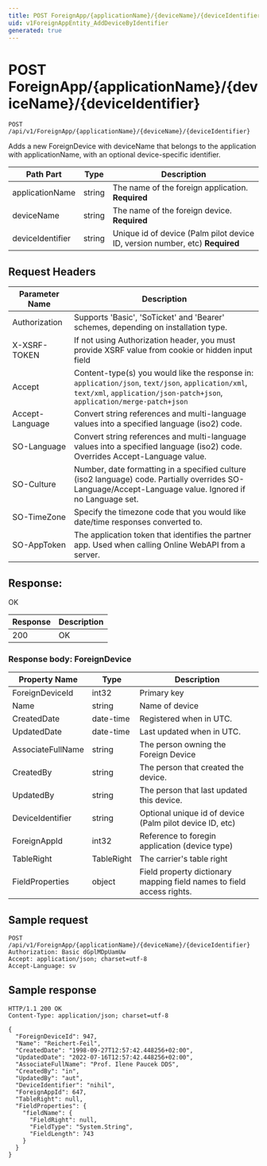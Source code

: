 ```yaml
---
title: POST ForeignApp/{applicationName}/{deviceName}/{deviceIdentifier}
uid: v1ForeignAppEntity_AddDeviceByIdentifier
generated: true
---
```


# POST ForeignApp/{applicationName}/{deviceName}/{deviceIdentifier}

```http
POST /api/v1/ForeignApp/{applicationName}/{deviceName}/{deviceIdentifier}
```

Adds a new ForeignDevice with deviceName that belongs to the application with applicationName, with an optional device-specific identifier.






| Path Part | Type | Description |
|-----------|------|-------------|
| applicationName | string | The name of the foreign application. **Required** |
| deviceName | string | The name of the foreign device. **Required** |
| deviceIdentifier | string | Unique id of device (Palm pilot device ID, version number, etc) **Required** |



## Request Headers

| Parameter Name | Description |
|----------------|-------------|
| Authorization  | Supports 'Basic', 'SoTicket' and 'Bearer' schemes, depending on installation type. |
| X-XSRF-TOKEN   | If not using Authorization header, you must provide XSRF value from cookie or hidden input field |
| Accept         | Content-type(s) you would like the response in: `application/json`, `text/json`, `application/xml`, `text/xml`, `application/json-patch+json`, `application/merge-patch+json` |
| Accept-Language | Convert string references and multi-language values into a specified language (iso2) code. |
| SO-Language | Convert string references and multi-language values into a specified language (iso2) code. Overrides Accept-Language value. |
| SO-Culture | Number, date formatting in a specified culture (iso2 language) code. Partially overrides SO-Language/Accept-Language value. Ignored if no Language set. |
| SO-TimeZone | Specify the timezone code that you would like date/time responses converted to. |
| SO-AppToken | The application token that identifies the partner app. Used when calling Online WebAPI from a server. |


## Response:

OK

| Response | Description |
|----------------|-------------|
| 200 | OK |

### Response body: ForeignDevice

| Property Name | Type |  Description |
|----------------|------|--------------|
| ForeignDeviceId | int32 | Primary key |
| Name | string | Name of device |
| CreatedDate | date-time | Registered when  in UTC. |
| UpdatedDate | date-time | Last updated when  in UTC. |
| AssociateFullName | string | The person owning the Foreign Device |
| CreatedBy | string | The person that created the device. |
| UpdatedBy | string | The person that last updated this device. |
| DeviceIdentifier | string | Optional unique id of device (Palm pilot device ID, etc) |
| ForeignAppId | int32 | Reference to foregin application (device type) |
| TableRight | TableRight | The carrier's table right |
| FieldProperties | object | Field property dictionary mapping field names to field access rights. |

## Sample request

```http!
POST /api/v1/ForeignApp/{applicationName}/{deviceName}/{deviceIdentifier}
Authorization: Basic dGplMDpUamUw
Accept: application/json; charset=utf-8
Accept-Language: sv
```

## Sample response

```http_
HTTP/1.1 200 OK
Content-Type: application/json; charset=utf-8

{
  "ForeignDeviceId": 947,
  "Name": "Reichert-Feil",
  "CreatedDate": "1998-09-27T12:57:42.448256+02:00",
  "UpdatedDate": "2022-07-16T12:57:42.448256+02:00",
  "AssociateFullName": "Prof. Ilene Paucek DDS",
  "CreatedBy": "in",
  "UpdatedBy": "aut",
  "DeviceIdentifier": "nihil",
  "ForeignAppId": 647,
  "TableRight": null,
  "FieldProperties": {
    "fieldName": {
      "FieldRight": null,
      "FieldType": "System.String",
      "FieldLength": 743
    }
  }
}
```